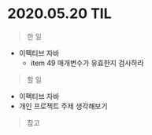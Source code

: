 # 2020.05.20 TIL

> 한 일

- 이펙티브 자바 
    - item 49 매개변수가 유효한지 검사하라
> 할 일

- 이펙티브 자바
- 개인 프로젝트 주제 생각해보기

> 참고
